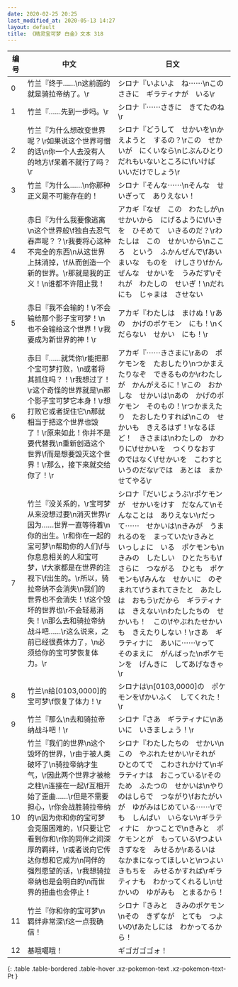```yaml
---
date: 2020-02-25 20:25
last_modified_at: 2020-05-13 14:27
layout: default
title: 《精灵宝可梦 白金》文本 318
---
```

| 编号 | 中文 | 日文 |
| ---- | ---- | ---- |
| 0 | 竹兰『终于……\n这前面的就是骑拉帝纳了。\r | シロナ『いよいよ　ね⋯⋯\nこのさきに　ギラティナが　いる\r |
| 1 | 竹兰『……先到一步吗。\r | シロナ『⋯⋯さきに　きてたのね\r |
| 2 | 竹兰『为什么想改变世界呢？\r如果说这个世界可憎的话\n你一个人去没有人的地方\f呆着不就行了吗？\r | シロナ『どうして　せかいを\nかえようと　するの？\rこの　せかいが　にくいなら\nじぶんひとり　だれもいないところに\fいけば　いいだけでしょう\r |
| 3 | 竹兰『为什么……\n你那种正义是不可能存在的！ | シロナ『そんな⋯⋯\nそんな　せいぎって　ありえない！ |
| 4 | 赤日『为什么我要像逃离\n这个世界般\f独自去忍气吞声呢？？\r我要将心这种不完全的东西\n从这世界上抹消掉，\f从而创造一个新的世界。\r那就是我的正义！\n谁都不许阻止我！ | アカギ『なぜ　この　わたしが\nせかいから　にげるように\fいきを　ひそめて　いきるのだ？\rわたしは　この　せかいから\nこころ　という　ふかんぜんで\fあいまいな　ものを　けしさり\fかんぜんな　せかいを　うみだす\rそれが　わたしの　せいぎ！\nだれにも　じゃまは　させない |
| 5 | 赤日『我不会输的！\r不会输给那个影子宝可梦！\n也不会输给这个世界！\r我要成为新世界的神！\r | アカギ『わたしは　まけぬ！\rあの　かげのポケモン　にも！\nくだらない　せかい　にも！\r |
| 6 | 赤日『……就凭你\r能把那个宝可梦打败，\n或者将其抓住吗？！\r我想过了！\r这个奇怪的世界就是\n那个影子宝可梦它本身！\r想打败它或者捉住它\n那就相当于把这个世界也毁了！\r原来如此！你并不是要代替我\n重新创造这个世界\f而是想要毁灭这个世界！\r那么，接下来就交给你了！\r | アカギ『⋯⋯きさまに\rあの　ポケモンを　たおしたり\nつかまえたりなぞ　できるものか\rわたしが　かんがえるに！\rこの　おかしな　せかいは\nあの　かげのポケモン　そのもの！\rつかまえたり　たおしたりすれば\nこの　せかいも　きえるはず！\rなるほど！　きさまは\nわたしの　かわりに\fせかいを　つくりなおす　のではなく\fせかいを　こわすと　いうのだな\rでは　あとは　まかせてやる\r |
| 7 | 竹兰『没关系的，\r宝可梦从来没想过要\n消灭世界\r因为……世界一直等待着\n你的出生。\r和你在一起的宝可梦\n帮助你的人们\f与你息息相关的人和宝可梦，\f大家都是在世界的注视下\f出生的。\r所以，骑拉帝纳不会消失\n我们的世界也不会消失！\f这个毁坏的世界也\r不会轻易消失！\n那么去和骑拉帝纳战斗吧……\r这么说来，之前已经很费体力了，\n必须给你的宝可梦恢复体力。\r | シロナ『だいじょうぶ\rポケモンが　せかいをけす　だなんて\nそんなことは　ありえない\rだって⋯⋯　せかいは\nきみが　うまれるのを　まっていた\rきみと　いっしょに　いる　ポケモンも\nきみの　したしい　ひとたちも\fさらに　つながる　ひとも　ポケモンも\fみんな　せかいに　のぞまれて\fうまれてきたと　あたしは　おもう\rだから　ギラティナは　きえない\nわたしたちの　せかいも！　この\fやぶれたせかいも　きえたりしない！\rさあ　ギラティナに　あいに⋯⋯\rって　そのまえに　がんばった\nポケモンを　げんきに　してあげなきゃ\r |
| 8 | 竹兰\n给[0103,0000]的宝可梦\f恢复了体力！\r | シロナは\n[0103,0000]の　ポケモンを\fかいふく　してくれた！\r |
| 9 | 竹兰『那么\n去和骑拉帝纳战斗吧！\r | シロナ『さあ　ギラティナに\nあいに　いきましょう！\r |
| 10 | 竹兰『我们的世界\n这个毁坏的世界，\r由于被人类破坏了\n骑拉帝纳才生气，\r因此两个世界才被枪之柱\n连接在一起\f互相开始了歪曲……\r但是不需要担心，\r你会战胜骑拉帝纳的\n因为你和你的宝可梦会克服困难的，\f只要让它看到你和\r你的同伴之间深厚的羁绊，\r或者说向它传达你想和它成为\n同伴的强烈愿望的话，\r我想骑拉帝纳也是会明白的\n而世界的扭曲也会停止！ | シロナ『わたしたちの　せかい\nこの　やぶれたせかい\rそれが　ひとのてで　こわされかけて\nギラティナは　おこっている\rそのため　ふたつの　せかいは\nやりのはしらで　つながり\fおたがいが　ゆがみはじめている⋯⋯\rでも　しんぱい　いらない\rギラティナに　かつことで\nきみと　ポケモンとが　もっている\fつよい　きずなを　みせるか\rあるいは　なかまになってほしいと\nつよい　きもちを　みせるかすれば\rギラティナも　わかってくれるし\nせかいの　ゆがみも　とまるから！ |
| 11 | 竹兰『你和你的宝可梦\n羁绊非常深\f这一点我确信！ | シロナ『きみと　きみのポケモン\nその　きずなが　とても　つよいの\fあたしには　わかってるから！ |
| 12 | 基哦噶哦！ | ギゴガゴゴォ！ |
{: .table .table-bordered .table-hover .xz-pokemon-text .xz-pokemon-text-Pt }
